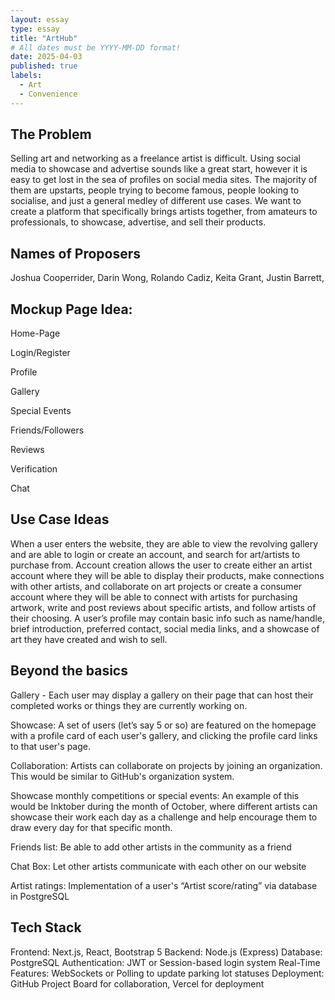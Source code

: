 ```yaml
---
layout: essay
type: essay
title: "ArtHub"
# All dates must be YYYY-MM-DD format!
date: 2025-04-03
published: true
labels:
  - Art
  - Convenience
---
```

## The Problem
Selling art and networking as a freelance artist is difficult. Using social media to showcase and advertise sounds like a great start, 
however it is easy to get lost in the sea of profiles on social media sites. The majority of them are upstarts, people trying to become 
famous, people looking to socialise, and just a general medley of different use cases. We want to create a platform that specifically 
brings artists together, from amateurs to professionals, to showcase, advertise, and sell their products.

## Names of Proposers
Joshua Cooperrider, 
Darin Wong, 
Rolando Cadiz, 
Keita Grant, 
Justin Barrett, 

## Mockup Page Idea:
Home-Page

Login/Register

Profile

Gallery

Special Events

Friends/Followers

Reviews

Verification

Chat

## Use Case Ideas

When a user enters the website, they are able to view the revolving gallery and are able to login or create an account, and search for 
art/artists to purchase from. Account creation allows the user to create either an artist account where they will be able to display 
their products, make connections with other artists, and collaborate on art projects or create a consumer account where they will be 
able to connect with artists for purchasing artwork, write and post reviews about specific artists, and follow artists of their 
choosing. A user’s profile may contain basic info such as name/handle, brief introduction, preferred contact, social media links, and a 
showcase of art they have created and wish to sell.



## Beyond the basics
Gallery - Each user may display a gallery on their page that can host their completed works or things they are currently working on.

Showcase: A set of users (let’s say 5 or so) are featured on the homepage with a profile card of each user's gallery, and clicking the profile card links to that user's page.

Collaboration: Artists can collaborate on projects by joining an organization. This would be similar to GitHub's organization system.

Showcase monthly competitions or special events: An example of this would be Inktober during the month of October, where different artists can showcase their work each day as a challenge and help encourage them to draw every day for that specific month. 

Friends list: Be able to add other artists in the community as a friend

Chat Box: Let other artists communicate with each other on our website

Artist ratings: Implementation of a user's “Artist score/rating” via database in PostgreSQL

## Tech Stack
Frontend: Next.js, React, Bootstrap 5
Backend: Node.js (Express)
Database: PostgreSQL
Authentication: JWT or Session-based login system
Real-Time Features: WebSockets or Polling to update parking lot statuses
Deployment: GitHub Project Board for collaboration, Vercel for deployment

